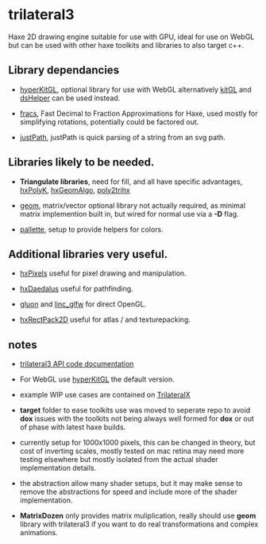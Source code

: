 # trilateral3 

Haxe 2D drawing engine suitable for use with GPU, ideal for use on WebGL but can be used with other haxe toolkits and libraries to also target c++.

## Library dependancies

- [hyperKitGL](https://github.com/nanjizal/hyperKitGL), optional library for use with WebGL alternatively [kitGL](https://github.com/nanjizal/kitGL) and [dsHelper](https://github.com/nanjizal/dsHelper) can be used instead.

- [fracs](https://github.com/nanjizal/fracs), Fast Decimal to Fraction Approximations for Haxe, used mostly for simplifying rotations, potentially could be factored out.

- [justPath](https://github.com/nanjizal/justPath), justPath is quick parsing of a string from an svg path.

## Libraries likely to be needed.

-  **Triangulate libraries**, need for fill, and all have specific advantages, [hxPolyK](https://github.com/nanjizal/hxPolyK),  [hxGeomAlgo](https://github.com/azrafe7/hxGeomAlgo), [poly2trihx](https://github.com/nerik/poly2trihx)

 - [geom](https://github.com/nanjizal/geom), matrix/vector optional library not actually required, as minimal matrix implemention built in, but wired for normal use via a **-D** flag.
 
- [pallette](https://github.com/nanjizal/pallette), setup to provide helpers for colors.

## Additional libraries very useful.

- [hxPixels](https://github.com/azrafe7/hxPixels) useful for pixel drawing and manipulation.

- [hxDaedalus](https://github.com/hxDaedalus/hxDaedalus) useful for pathfinding.

- [gluon](https://github.com/haxiomic/gluon) and [linc_glfw](https://github.com/Sunjammer/linc_glfw) for direct OpenGL.

- [hxRectPack2D](https://github.com/nanjizal/hxRectPack2D) useful for atlas / and texturepacking.

## notes

- [trilateral3 API code documentation](https://nanjizal.github.io/trilateral3/pages/)

- For WebGL use [hyperKitGL](https://github.com/nanjizal/hyperKitGL#hyperkitgl) the default version.

- example WIP use cases are contained on [TrilateralX](https://github.com/TrilateralX)

- **target** folder to ease toolkits use was moved to seperate repo to avoid **dox** issues with the toolkits not being always well formed for **dox** or out of phase with latest haxe builds.

- currently setup for 1000x1000 pixels, this can be changed in theory, but cost of inverting scales, mostly tested on mac retina may need more testing elsewhere but mostly isolated from the actual shader implementation details.

- the abstraction allow many shader setups, but it may make sense to remove the abstractions for speed and include more of the shader implementation.

- **MatrixDozen** only provides matrix muliplication, really should use **geom** library with trilateral3 if you want to do real transformations and complex animations.

